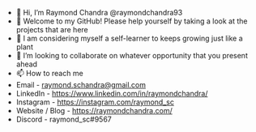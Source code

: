 - 👋 Hi, I’m Raymond Chandra @raymondchandra93
- 👀 Welcome to my GitHub! Please help yourself by taking a look at the projects that are here 
- 🌱 I am considering myself a self-learner to keeps growing just like a plant
- 💞️ I’m looking to collaborate on whatever opportunity that you present ahead
- 📫 How to reach me 
- Email - raymond.schandra@gmail.com
- LinkedIn - https://www.linkedin.com/in/raymondchandra/
- Instagram - https://instagram.com/raymond_sc
- Website / Blog - https://raymondchandra.com/
- Discord - raymond_sc#9567
